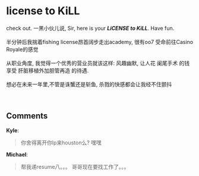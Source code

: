 # license to KiLL

<div id="msgcns!9884D0A402622CB2!3408" class="bvMsg">check out. 一黑小伙儿说, Sir, here is your <span style="font-style:italic;"><span style="font-weight:bold;">LiCENSE </span></span><span style="font-style:italic;font-weight:bold;">to KiLL</span>. Have fun.<br /><br />半分钟后我揣着fishing license昂首阔步走出academy, 很有oo7 受命前往Casino Royale的感觉<br /><br />从职业角度, 我觉得一个优秀的营业员就该这样: 风趣幽默, 让人花 阑尾手术 的钱享受 肝脏移植外加胆管再造 的待遇. <br /><br />想必在未来一年里,不管是诛蟹还是斩鱼, 杀戮的快感都会让我经不住颤抖<br /><br /><br /></div>

## Comments

**Kyle**:
> 你舍得离开你lp来houston么? 嘿嘿

**Michael**:
> 帮我递resume八。。。
哥哥现在要找工作了。。。

